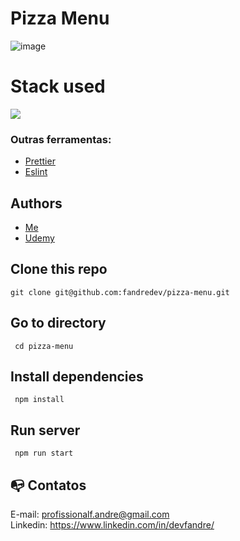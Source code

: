 
# Pizza Menu
![image](https://github.com/user-attachments/assets/a17ff9f9-be63-4cde-af47-e560bd9b7c4d)


# Stack used

<img src="https://skillicons.dev/icons?i=typescript,react,css,html,webpack,babel,git&theme=dark" />

### Outras ferramentas:

- [Prettier](https://eslint.org/)
- [Eslint](https://prettier.io/)

## Authors

- [Me](https://www.linkedin.com/in/devfandre/)
- [Udemy](https://www.udemy.com/course/the-ultimate-react-course)

## Clone this repo

```
git clone git@github.com:fandredev/pizza-menu.git
```

## Go to directory

```
 cd pizza-menu
```

## Install dependencies

```
 npm install
```

## Run server

```
 npm run start
```

## :mailbox_with_no_mail: Contatos

E-mail: profissionalf.andre@gmail.com<br>
Linkedin: https://www.linkedin.com/in/devfandre/<br>
